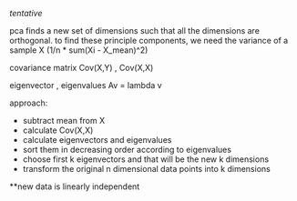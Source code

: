 *tentative*

pca finds a new set of dimensions such that all the dimensions are orthogonal.
to find these principle components, we need the variance of a sample X (1/n * sum(Xi - X_mean)^2)

covariance matrix
Cov(X,Y) , Cov(X,X)

eigenvector , eigenvalues
Av = lambda v

approach:
- subtract mean from X
- calculate Cov(X,X)
- calculate eigenvectors and eigenvalues
- sort them in decreasing order according to eigenvalues
- choose first k eigenvectors and that will be the new k dimensions
- transform the original n dimensional data points into k dimensions

**new data is linearly independent